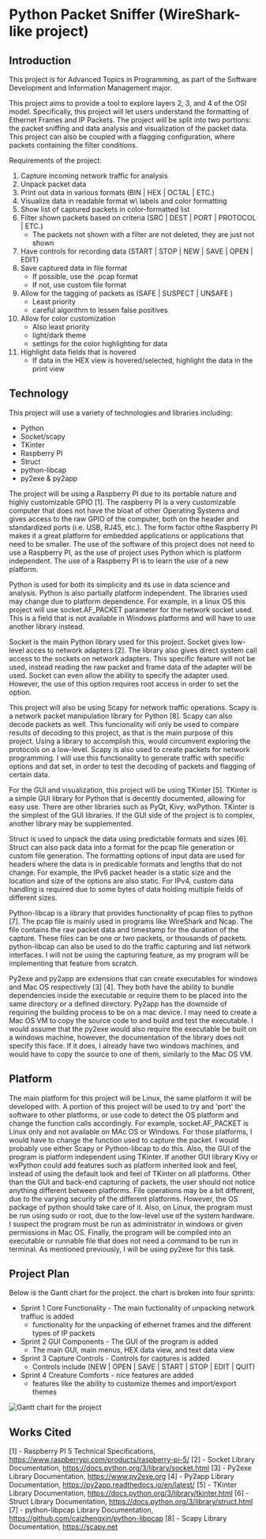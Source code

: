 # Python Packet Sniffer (WireShark-like project)


## Introduction

This project is for Advanced Topics in Programming, as part of the Software Development and Information Management major. 

This project aims to provide a tool to explore layers 2, 3, and 4 of the OSI model. Specifically, this project will let users understand the formatting of Ethernet Frames and IP Packets. The project will be split into two portions: the packet sniffing and data analysis and visualization of the packet data. This project can also be coupled with a flagging configuration, where packets containing the filter conditions. 

Requirements of the project:
 1. Capture incoming network traffic for analysis
 2. Unpack packet data 
 3. Print out data in various formats (BIN | HEX | OCTAL | ETC.)
 4. Visualize data in readable format w\ labels and color formatting
 5. Show list of captured packets in color-formatted list
 6. Filter shown packets based on criteria (SRC | DEST | PORT | PROTOCOL | ETC.)
     - The packets not shown with a filter are not deleted, they are just not shown
 7. Have controls for recording data (START | STOP | NEW | SAVE | OPEN | EDIT)
 8. Save captured data in file format
     - If possible, use the .pcap format
     - If not, use custom file format
 9. Allow for the tagging of packets as (SAFE | SUSPECT | UNSAFE )
     - Least priority
     - careful algorithm to lessen false positives
 10. Allow for color customization
     - Also least priority
     - light/dark theme
     - settings for the color highlighting for data
 11. Highlight data fields that is hovered
     - If data in the HEX view is hovered/selected, highlight the data in the print view


## Technology

This project will use a variety of technologies and libraries including:
 - Python
 - Socket/scapy
 - TKinter
 - Raspberry PI
 - Struct
 - python-libcap
 - py2exe & py2app

The project will be using a Raspberry PI due to its portable nature and highly customizable GPIO [1]. The raspberry PI is a very customizable computer that does not have the bloat of other Operating Systems and gives access to the raw GPIO of the computer, both on the header and standardized ports (i.e. USB, RJ45, etc.). The form factor ofthe Raspberry PI makes it a great platform for embedded applications or applications that need to be smaller. The use of the software of this project does not need to use a Raspberry PI, as the use of project uses Python which is platform independent. The use of a Raspberry PI is to learn the use of a new platform.

Python is used for both its simplicity and its use in data science and analysis. Python is also partially platform independent. The libraries used may change due to platform dependence. For example, in a linux OS this project will use socket.AF_PACKET parameter for the network socket used. This is a field that is not available in Windows platforms and will have to use another library instead. 

Socket is the main Python library used for this project. Socket gives low-level acces to network adapters [2]. The library also gives direct system call access to the sockets on network adapters. This specific feature will not be used, instead reading the raw packet and frame data of the adapter will be used. Socket can even allow the ability to specify the adapter used. However, the use of this option requires root access in order to set the option. 

This project will also be using Scapy for network traffic operations. Scapy is a network packet manipulation library for Python [8]. Scapy can also decode packets as well. This funcionality will only be used to compare results of decoding to this project, as that is the main purpose of this project. Using a library to accomplish this, would circumvent exploring the protocols on a low-level. Scapy is also used to create packets for network programming. I will use this functionality to generate traffic with specific options and dat set, in order to test the decoding of packets and flagging of certain data. 

For the GUI and visualization, this project will be using TKinter [5]. TKinter is a simple GUI library for Python that is decently documented, allowing for easy use. There are other libraries such as PyQt, Kivy, wxPython. TKinter is the simplest of the GUI libraries. If the GUI side of the project is to complex, another library may be supplemented.

Struct is used to unpack the data using predictable formats and sizes [6]. Struct can also pack data into a format for the pcap file generation or custom file generation. The formatting options of input data are used for headers where the data is in predicable formats and lengths that do not change. For example, the IPv6 packet header is a static size and the location and size of the options are also static. For IPv4, custom data handling is required due to some bytes of data holding multiple fields of different sizes.

Python-libcap is a library that provides functionality of pcap files to python [7]. The pcap file is mainly used in programs like WireShark and Ncap. The file contains the raw packet data and timestamp for the duration of the capture. These files can be one or two packets, or thousands of packets. python-libcap can also be used to do the traffic capturing and list network interfaces. I will not be using the capturing feature, as my program will be implementing that feature from scratch.

Py2exe and py2app are extensions that can create executables for windows and Mac OS respectively [3] [4]. They both have the ability to bundle dependencies inside the executable or require them to be placed into the same directory or a defined directory. Py2app has the downside of requiring the building process to be on a mac device. I may need to create a Mac OS VM to copy the source code to and build and test the executable. I would assume that the py2exe would also require the executable be built on a windows machine, however, the documentation of the library does not specify this face. If it does, I already have two windows machines, and would have to copy the source to one of them, similarly to the Mac OS VM.


## Platform

The main platform for this project will be Linux, the same platform it will be developed with. A portion of this project will be used to try and 'port' the software to other platforms, or use code to detect the OS platform and change the function calls accordingly. For example, socket.AF_PACKET is Linux only and not available on MAc OS or Windows. For those platforms, I would have to change the function used to capture the packet. I would probably use either Scapy or Python-libcap to do this. Also, the GUI of the program is platform independent using TKinter. If another GUI library Kivy or wxPython could add features such as platform inherited look and feel, instead of using the default look and feel of TKinter on all platforms. Other than the GUI and back-end capturing of packets, the user should not notice anything different between platforms. File operations may be a bit different, due to the varying security of the different platforms. However, the OS package of python should take care of it. Also, on Linux, the program must be run using sudo or root, due to the low-level use of the system hardware. I suspect the program must be run as administrator in windows or given permissions in Mac OS. Finally, the program will be compiled into an executable or runnable file that does not need a command to be run in terminal. As mentioned previously, I will be using py2exe for this task.


## Project Plan

Below is the Gantt chart for the project. the chart is broken into four sprints:
 - Sprint 1 Core Functionality - The main fuctionality of unpacking network traffiuc is added
     - functionality for the unpacking of ethernet frames and the different types of IP packets
 - Sprint 2 GUI Components - The GUI of the program is added
     - The main GUI, main menus, HEX data view, and text data view
 - Sprint 3 Capture Controls - Controls for captures is added
     - Controls include (NEW | OPEN | SAVE | START | STOP | EDIT | QUIT)
 - Sprint 4 Creature Comforts - nice features are added
     - features like the ability to customize themes and import/export themes

![Gantt chart for the project](https://github.com/Zack-Fleming/python_sniffer_and_Firewall/blob/master/gantt-chart.png)


## Works Cited

[1] - Raspberry PI 5 Technical Specifications, https://www.raspberrypi.com/products/raspberry-pi-5/
[2] - Socket Library Documentation, https://docs.python.org/3/library/socket.html
[3] - Py2exe Library Documentation, https://www.py2exe.org
[4] - Py2app Library Documentation, https://py2app.readthedocs.io/en/latest/
[5] - TKinter Library Documentation, https://docs.python.org/3/library/tkinter.html
[6] - Struct Library Documentation, https://docs.python.org/3/library/struct.html
[7] - python-libpcap Library Documentation, https://github.com/caizhengxin/python-libpcap
[8] - Scapy Library Documentation, https://scapy.net
